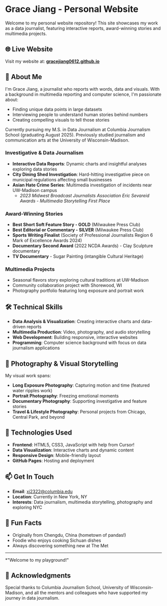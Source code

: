# Grace Jiang - Personal Website

Welcome to my personal website repository! This site showcases my work as a data journalist, featuring interactive reports, award-winning stories and multimedia projects.

## 🌐 Live Website
Visit my website at: **[gracejiang0612.github.io](https://gracejiang0612.github.io/)**

## 👋 About Me
I'm Grace Jiang, a journalist who reports with words, data and visuals. With a background in multimedia reporting and computer science, I'm passionate about:
- Finding unique data points in large datasets
- Interviewing people to understand human stories behind numbers
- Creating compelling visuals to tell those stories

Currently pursuing my M.S. in Data Journalism at Columbia Journalism School (graduating August 2025). Previously studied journalism and communication arts at the University of Wisconsin-Madison.

### Investigative & Data Journalism
- **Interactive Data Reports**: Dynamic charts and insightful analyses exploring data stories
- **City Dining Shed Investigation**: Hard-hitting investigative piece on municipal regulations affecting small businesses
- **Asian Hate Crime Series**: Multimedia investigation of incidents near UW-Madison campus
  - *2023 Midwest Broadcast Journalists Association Eric Sevareid Awards - Multimedia Storytelling First Place*

### Award-Winning Stories
- **Best Short Soft Feature Story - GOLD** (Milwaukee Press Club)
- **Best Editorial or Commentary - SILVER** (Milwaukee Press Club)
- **Sports Writing Finalist** (Society of Professional Journalists Region 6 Mark of Excellence Awards 2024)
- **Documentary Second Award** (2022 NCDA Awards) - Clay Sculpture documentary
- **TV Documentary** - Sugar Painting (intangible Cultural Heritage)

### Multimedia Projects
- Seasonal flavors story exploring cultural traditions at UW-Madison
- Community collaboration project with Shorewood, WI
- Photography portfolio featuring long exposure and portrait work

## 🛠️ Technical Skills
- **Data Analysis & Visualization**: Creating interactive charts and data-driven reports
- **Multimedia Production**: Video, photography, and audio storytelling
- **Web Development**: Building responsive, interactive websites
- **Programming**: Computer science background with focus on data journalism applications

## 📸 Photography & Visual Storytelling
My visual work spans:
- **Long Exposure Photography**: Capturing motion and time (featured water ripples work)
- **Portrait Photography**: Freezing emotional moments
- **Documentary Photography**: Supporting investigative and feature stories
- **Travel & Lifestyle Photography**: Personal projects from Chicago, Central Park, and beyond

## 🚀 Technologies Used
- **Frontend**: HTML5, CSS3, JavaScript with help from Cursor!
- **Data Visualization**: Interactive charts and dynamic content
- **Responsive Design**: Mobile-friendly layout
- **GitHub Pages**: Hosting and deployment

## 📫 Get In Touch
- **Email**: [xj2322@columbia.edu](mailto:xj2322@columbia.edu)
- **Location**: Currently in New York, NY
- **Interests**: Data journalism, multimedia storytelling, photography and exploring NYC

## 🌟 Fun Facts
- Originally from Chengdu, China (hometown of pandas!)
- Foodie who enjoys cooking Sichuan dishes
- Always discovering something new at The Met

---

*"Welcome to my playground!" 

## 🙏 Acknowledgments
Special thanks to Columbia Journalism School, University of Wisconsin-Madison, and all the mentors and colleagues who have supported my journey in data journalism.
